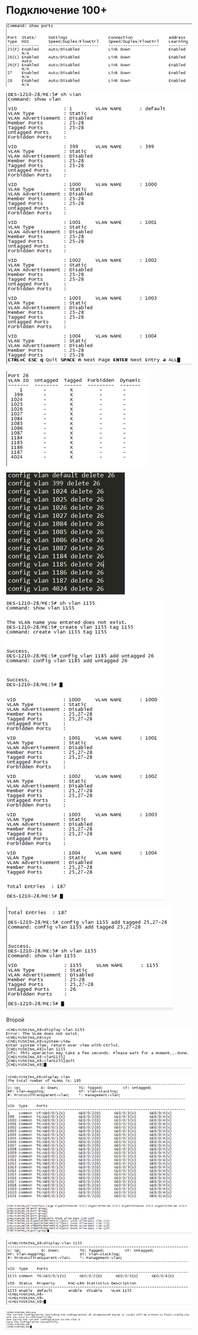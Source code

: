 # Подключение 100+

![](../../.gitbook/assets/image%20%289%29.png)

![](../../.gitbook/assets/image%20%2822%29.png)

![](../../.gitbook/assets/image%20%2854%29.png)

![](../../.gitbook/assets/image%20%2826%29.png)

![](../../.gitbook/assets/image%20%2864%29.png)



![](../../.gitbook/assets/image%20%2814%29.png)

![](../../.gitbook/assets/image%20%2837%29.png)

Второй

![](../../.gitbook/assets/image%20%2863%29.png)

![](../../.gitbook/assets/image%20%2810%29.png)

![](../../.gitbook/assets/image%20%285%29.png)

![](../../.gitbook/assets/image%20%2872%29.png)

![](../../.gitbook/assets/image%20%2843%29.png)





